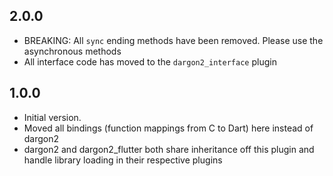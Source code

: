 ## 2.0.0
- BREAKING: All `sync` ending methods have been removed. Please use the asynchronous methods
- All interface code has moved to the `dargon2_interface` plugin

## 1.0.0

- Initial version.
- Moved all bindings (function mappings from C to Dart) here instead of dargon2
- dargon2 and dargon2_flutter both share inheritance off this plugin and handle library loading in their respective plugins
